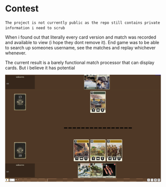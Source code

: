 # Contest

`The project is not currently public as the repo still contains private information i need to scrub`

When i found out that literally every card version and match was recorded and available to view (i hope they dont remove it). End game was to be able to search up someones username, see the matches and replay whichever whenever.

The current result is a barely functional match processor that can display cards. But i believe it has potential

![Overview Diagram](https://github.com/KlutzyBubbles/Kards-Stats/blob/main/images/match-replay.PNG?raw=true)

